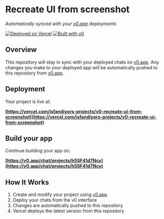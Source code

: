 # Recreate UI from screenshot

*Automatically synced with your [v0.app](https://v0.app) deployments*

[![Deployed on Vercel](https://img.shields.io/badge/Deployed%20on-Vercel-black?style=for-the-badge&logo=vercel)](https://vercel.com/isfandiyors-projects/v0-recreate-ui-from-screenshot)
[![Built with v0](https://img.shields.io/badge/Built%20with-v0.app-black?style=for-the-badge)](https://v0.app/chat/projects/h5SF41d7Ncx)

## Overview

This repository will stay in sync with your deployed chats on [v0.app](https://v0.app).
Any changes you make to your deployed app will be automatically pushed to this repository from [v0.app](https://v0.app).

## Deployment

Your project is live at:

**[https://vercel.com/isfandiyors-projects/v0-recreate-ui-from-screenshot](https://vercel.com/isfandiyors-projects/v0-recreate-ui-from-screenshot)**

## Build your app

Continue building your app on:

**[https://v0.app/chat/projects/h5SF41d7Ncx](https://v0.app/chat/projects/h5SF41d7Ncx)**

## How It Works

1. Create and modify your project using [v0.app](https://v0.app)
2. Deploy your chats from the v0 interface
3. Changes are automatically pushed to this repository
4. Vercel deploys the latest version from this repository